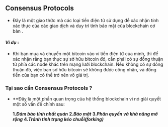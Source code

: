 ## Consensus Protocols

- Đây là một giao thức mà các loại tiền điện tử sử dụng để xác nhận tính xác thực của các giao dịch và duy trì tính bảo mật của blockchain cơ bản .

#### _Ví dụ_ :

- Khi bạn mua và chuyển một bitcoin vào ví tiền điện tử của mình, thì để xác nhận rằng bạn thực sự sở hữu bitcoin đó, cần phải có sự đồng thuận từ phía các node khác trên mạng lưới blockchain. Nếu không có sự đồng thuận đó, việc bạn sở hữu bitcoin sẽ không được công nhận, và đồng tiền của bạn có thể trở nên vô giá trị.

### Tại sao cần Consensus Protocols ?

- **Đây là một phần quan trọng của hệ thống blockchain vì nó giải quyết một số vấn đề chính sau:

  **1._Đảm bảo tính nhất quán_**
  **2._Bảo mật_**
  **3._Phân quyền và khả năng mở rộng_**
  **4._Tránh tình trạng kéo chuỗi(forking)_**
